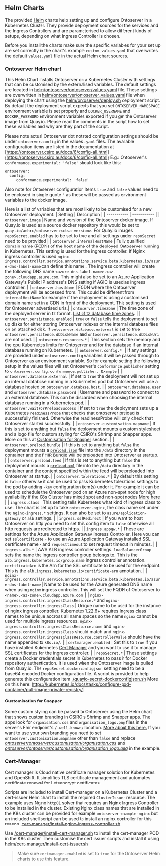 ## Helm Charts
The provided [Helm](https://helm.sh/) charts help setting up and configure Ontoserver in a Kubernetes Cluster.
They provide deployment sources for the services and the Ingress Controllers and are parameterised to allow different kinds of setups, depending on what Ingress Controller is chosen.

Before you install the charts make sure the specific variables for your set up are set correctly in the chart's example `custom_values.yaml` that overwrites the default `values.yaml` file in the actual Helm chart sources.

### Ontoserver Helm chart
This Helm Chart installs Ontoserver on a Kubernetes Cluster with settings that can be customised by the externalised variables.
The default settings are located in [helm/ontoserver/ontoserver/values.yaml](helm/ontoserver/ontoserver/values.yaml) file. These settings are overwritten in [helm/ontoserver/ontoserver_values.yaml](helm/ontoserver/ontoserver_values.yaml) file when deploying the chart using the [helm/ontoserver/deploy.sh](helm/ontoserver/deploy.sh) deployment script.
By default the deployment script expects that you set `ONTOSERVER_NAMESPACE` environment variable is set properly and `DOCKER_USERNAME` and `DOCKER_PASSWORD` environment variables exported if you get the Ontoserver image from Quay.io. Please read the comments in the script how to set these variables and why are they part of the script.

Please note actual Ontoserver dot notated configuration settings should be under `ontoserver.config` in the values `.yaml` files. The available configuration items are listed in the documentation at [https://ontoserver.csiro.au/docs/6/config-all.html](https://ontoserver.csiro.au/docs/6/config-all.html)
E.g.: Ontoserver's `conformance.experimental: 'false'` should look like this:
```
ontoserver:
  config:
     conformance.experimental: 'false'
```
Also note for Ontoserver configuration items `true` and `false` values need to be enclosed in single quote `'` as these will be passed as environment variables to the docker image.


Here is a list of variables that are most likely to be customised for a new Ontoserver deployment.
| Setting      | Description |
| ----------- | ----------- |
| `ontoserver.image` | Name and version of the Ontoserver docker image. If Quay.io is used as a source docker repository this would be set to `quay.io/aehrc/ontoserver:<ctsa-version>`. For Quay.io images `repoSecret.enabled` has to be set to true and all settings under `repoSecret` need to be provided |
| `ontoserver.internalHostName` | Fully qualified domain name (FQDN) of the host name of the deployed Ontoserver running in Kubernetes.  This setting is used for the ingress controller. If Nginx ingress controller is used `nginx-ingress.controller.service.annotations.service.beta.kubernetes.io/azure-dns-label-name` can define this name . The ingress controller will create the following DNS name `<azure-dns-label-name>.<az-zone>.cloudapp.azure.com`. This might also be set to an Azure Application Gateway's Public IP address's DNS setting if AGIC is used as ingress controller. |
| `ontoserver.hostName` | FQDN where the Ontoserver deployment will be accessed from. This could be different from `internalHostName` for example if the deployment is using a customised domain name set in a CDN in front of the deployment. This setting is used for Ontoserver advertised urls.|
| `ontoserver.timeZone` | The time zone of the deployed server in tz format. [List of tz database time zones](https://en.wikipedia.org/wiki/List_of_tz_database_time_zones). |
| `ontoserver.persistence.enabled` | `true` or `false` tells the deployment to set up disks for either storing Ontoserver indexes or the internal database files on an attached disk. If `ontoserver.database.external` is set to true `ontoserver.persistence.dbDiskName` and `ontoserver.persistence.dbDiskUri` are not used. |
| `ontoserver.resources.*` | This section sets the memory and the cpu Kubernetes limits for Ontoserver and for the database if an internal database running on Kubernetes. |
| `ontoserver.config.* ` | If any settings are provided under `ontoserver.config` variables it will be passed through to Ontoserver as an environment variable. So for example setting the following setup in the values files will set Ontoserver's `conformance.publisher` setting to `ontoserver.config.conformance.publisher: Example` |
| `ontoserver.database.external` | If set to `true` the deployment will not set up an internal database running in a Kubernetes pod but Ontoserver will use a database hosted on `ontoserver.database.host`. |
| `ontoserver.database.user` and `ontoserver.database.password` | Username and password to connect to an external database. This can be discarded when choosing the internal database running in a Kubernetes pod. |
| `ontoserver.waitForPreloadSuccess` | If set to `true` the deployment sets up a Kubernetes `readinessProbe` that checks that ontoserver preload is successfully finished. Otherwise the readinessProbe will only check that Ontoserver started successfully. |
| `ontoserver.customisation.mapname` | If this is set to anything but `false` the deployment mounts a custom stylesheet and a logo file for custom styling for CSIRO's Shrimp and Snapper apps. More on this at [Customisation for Snapper](#customisation) section. |
| `ontoserver.preload.bundle` | If this is set to anything but `false` the deployment mounts a [`preload.json`](ontoserver/ontoserver/preload/preload.json) file into the `/data` directory in the container and the FHIR Bundle will be preloaded into Ontoserver at startup. |
| `ontoserver.preload.feed` | If this is set to anything but `false` the deployment mounts a [`preload.xml`](ontoserver/ontoserver/preload/preload.xml) file into the `/data` directory in the container and the content specified within the feed will be preloaded into Ontoserver at startup. |
| `ontoserver.tolerations.*` | By default this setting is `false` otherwise it can be used to pass Kubernetes tolerations settings to the pod by adding `-key` configuration item(s) under it. For example it can be used to schedule the Ontoserver pod on an Azure non-spot node for high availability if the K8s Cluster has mixed spot and non-spot nodes [More here](https://kubernetes.io/docs/concepts/scheduling-eviction/taint-and-toleration/) |
| `ingress.class` | This setting tells Kubernetes what kind of ingress class to use. The chart is set up to take `ontoserver-nginx`, the class name set under the `nginx-ingress.*` settings. It can also be set to `azure/application-gateway` or `alb` settings. |
| `ingress.sslRedirect` | If you want to host Ontoserver on http you need to set this config item to `false` otherwise all http requests are redirected to https. |
| `ingress.appgw.*` | These are settings for the Azure Application Gateway Ingress Controller. Here you can set `sslcertificate` - to use an Azure Application Gateway installed SSL certificate name - and `requesttimeout` to set request timeout in minutes. |
| `ingress.alb.*` | AWS ALB ingress controller settings. `loadBalancerGroup` sets the name the ingress controller group [belongs to](https://kubernetes-sigs.github.io/aws-load-balancer-controller/v2.2/guide/ingress/annotations/#ingressgroup). This is the `alb.ingress.kubernetes.io/group.name` ingress controller annotation. `certificateArn` is the Arn for the SSL certificate to be used for the endpoint. This is the `alb.ingress.kubernetes.io/certificate-arn` annotation. |
| `nginx-ingress.controller.service.annotations.service.beta.kubernetes.io/azure-dns-label-name` | Name to be used for the Azure generated DNS name when using `nginx` ingress controller. This will set the FQDN of Ontoserver to  `<name>.<az-zone>.cloudapp.azure.com`. |
| `nginx-ingress.controller.ingressClassResource.*` and `nginx-ingress.controller.ingressClass` | Unique name to be used for the instance of nginx ingress controller. Kubernetes 1.22.6+ requires Ingress class names to be unique accross all name spaces so the name `nginx` cannot be used for multiple Ingress resources. `nginx-ingress.controller.ingressClassResource.name` and `nginx-ingress.controller.ingressClass` should match and `nginx-ingress.controller.ingressClassResource.controllerValue` should have the name appended to `k8s.io/`. |
| `certmanager.enabled` | Set this to `true` if you have installed Kubernetes [Cert Manager](#cert-manager) and you want to use it to manage SSL certificates for the ingress controller. |
| `repoSecret.*` | These settings create a Docker credentials secret in Kubernetes to pass it for Docker repository authentication. It is used when the Ontoserver image is pulled from Quay.io. The `repoSecret.dockerconfigjson` setting need to be a base64 encoded Docker configuration file. A script is provided to help generate this configuration item [./quayio-secret-dockerconfigjson.sh](./quayio-secret-dockerconfigjson.sh) More on this here: https://kubernetes.io/docs/tasks/configure-pod-container/pull-image-private-registry/| 

#### Customisation for Snapper
Some custom styling can be passed to Ontoserver using the Helm chart that shows custom branding in CSIRO's Shrimp and Snapper apps. The apps look for `organisation.css` and `organisation_logo.png` files in the server's Fhir endpoint's `/.well-known/` location. [More about this here.](https://ontoserver.csiro.au/site/technical-documentation/snapper-documentation/customise-snapper-endpoint-branding/) 
If you want to use your own branding you need to set `ontoserver.customisation.mapname` other than `false` and replace [*ontoserver/ontoserver/customisation/organisation.css*](helm/ontoserver/ontoserver/customisation/organisation.css) and [*ontoserver/ontoserver/customisation/organisation_logo.png*](helm/ontoserver/ontoserver/customisation/organisation_logo.png) in the example.

### Cert-Manager
Cert manager is Cloud native certificate manager solution for Kubernetes and OpenShift. It simplifies TLS certificate management and automates certificate renewal for Letsencrypt certificates.

Scripts are included to install Cert-manager on a Kubernetes Cluster and a cert-issuer Helm chart to install the required `ClusterIssuer` resource. 
The example uses Nginx `http01` solver that requires an Nginx Ingress Controller to be installed in the cluster. Existing Nginx class names that are installed in the K8s cluster can be provided for example `ontoserver-example-nginx` but an included shell script can be used to install an nginx controller for this reason. [cert-manager/install-nginx-ingress-controller.sh](cert-manager/install-nginx-ingress-controller.sh)

Use [/cert-manager/install-cert-manager.sh](/cert-manager/install-cert-manager.sh) to install the cert-manager POD in the K8s cluster.
Then customise the cert issuer scripts and install it using [helm/cert-manager/install-cert-issuer.sh](helm/cert-manager/install-cert-issuer.sh)

> Make sure `certmanager.enabled` is set to `true` for the Ontoserver Helm charts to use this feature.
